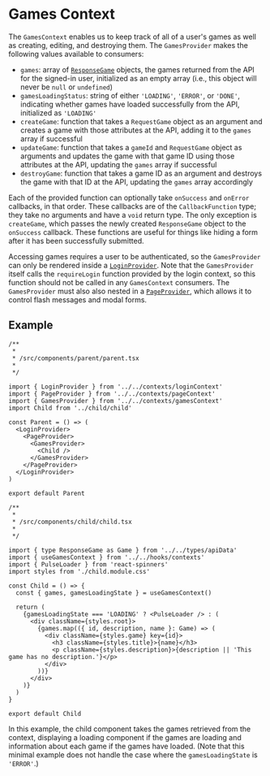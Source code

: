 # Games Context

The `GamesContext` enables us to keep track of all of a user's games as well as creating, editing, and destroying them. The `GamesProvider` makes the following values available to consumers:

- `games`: array of [`ResponseGame`](/src/types/apiData.d.ts) objects, the games returned from the API for the signed-in user, initialized as an empty array (i.e., this object will never be `null` or `undefined`)
- `gamesLoadingStatus`: string of either `'LOADING'`, `'ERROR'`, or `'DONE'`, indicating whether games have loaded successfully from the API, initialized as `'LOADING'`
- `createGame`: function that takes a `RequestGame` object as an argument and creates a game with those attributes at the API, adding it to the `games` array if successful
- `updateGame`: function that takes a `gameId` and `RequestGame` object as arguments and updates the game with that game ID using those attributes at the API, updating the `games` array if successful
- `destroyGame`: function that takes a game ID as an argument and destroys the game with that ID at the API, updating the `games` array accordingly

Each of the provided function can optionally take `onSuccess` and `onError` callbacks, in that order. These callbacks are of the `CallbackFunction` type; they take no arguments and have a `void` return type. The only exception is `createGame`, which passes the newly created `ResponseGame` object to the `onSuccess` callback. These functions are useful for things like hiding a form after it has been successfully submitted.

Accessing games requires a user to be authenticated, so the `GamesProvider` can only be rendered inside a [`LoginProvider`](/docs/contexts/login-context.md). Note that the `GamesProvider` itself calls the `requireLogin` function provided by the login context, so this function should not be called in any `GamesContext` consumers. The `GamesProvider` must also also nested in a [`PageProvider`](/docs/contexts/page-context.md), which allows it to control flash messages and modal forms.

## Example

```tsx
/**
 *
 * /src/components/parent/parent.tsx
 *
 */

import { LoginProvider } from '../../contexts/loginContext'
import { PageProvider } from '../../contexts/pageContext'
import { GamesProvider } from '../../contexts/gamesContext'
import Child from '../child/child'

const Parent = () => (
  <LoginProvider>
    <PageProvider>
      <GamesProvider>
        <Child />
      </GamesProvider>
    </PageProvider>
  </LoginProvider>
)

export default Parent

/**
 *
 * /src/components/child/child.tsx
 *
 */

import { type ResponseGame as Game } from '../../types/apiData'
import { useGamesContext } from '../../hooks/contexts'
import { PulseLoader } from 'react-spinners'
import styles from './child.module.css'

const Child = () => {
  const { games, gamesLoadingState } = useGamesContext()

  return (
    {gamesLoadingState === 'LOADING' ? <PulseLoader /> : (
      <div className={styles.root}>
        {games.map(({ id, description, name }: Game) => (
          <div className={styles.game} key={id}>
            <h3 className={styles.title}>{name}</h3>
            <p className={styles.description}>{description || 'This game has no description.'}</p>
          </div>
        ))}
      </div>
    )}
  )
}

export default Child
```

In this example, the child component takes the games retrieved from the context, displaying a loading component if the games are loading and information about each game if the games have loaded. (Note that this minimal example does not handle the case where the `gamesLoadingState` is `'ERROR'`.)
